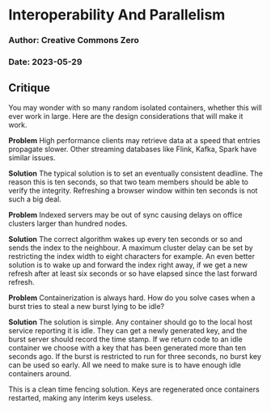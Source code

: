 # Interoperability And Parallelism
### Author: Creative Commons Zero
### Date: 2023-05-29

## Critique

You may wonder with so many random isolated containers, whether this will ever work in large.
Here are the design considerations that will make it work.

**Problem** High performance clients may retrieve data at a speed that entries propagate slower.
Other streaming databases like Flink, Kafka, Spark have similar issues.

**Solution** The typical solution is to set an eventually consistent deadline.
The reason this is ten seconds, so that two team members should be able to verify the integrity.
Refreshing a browser window within ten seconds is not such a big deal.

**Problem** Indexed servers may be out of sync causing delays on office clusters larger than hundred nodes.

**Solution** The correct algorithm wakes up every ten seconds or so and sends the index to the neighbour.
A maximum cluster delay can be set by restricting the index width to eight characters for example.
An even better solution is to wake up and forward the index right away,
if we get a new refresh after at least six seconds or so have elapsed since the last forward refresh.

**Problem** Containerization is always hard.
How do you solve cases when a burst tries to steal a new burst lying to be idle?

**Solution**
The solution is simple. Any container should go to the local host service reporting it is idle.
They can get a newly generated key, and the burst server should record the time stamp.
If we return code to an idle container we choose with a key that has been generated more than ten seconds ago.
If the burst is restricted to run for three seconds, no burst key can be used so early.
All we need to make sure is to have enough idle containers around.

This is a clean time fencing solution.
Keys are regenerated once containers restarted, making any interim keys useless.



